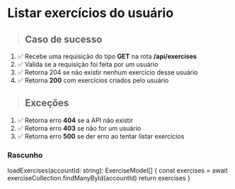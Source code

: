 # Listar exercícios do usuário

> ## Caso de sucesso

1. ✅ Recebe uma requisição do tipo **GET** na rota **/api/exercises**
2. ✅ Valida se a requisição foi feita por um usuário
3. ✅ Retorna 204 se não existir nenhum exercício desse usuário
4. ✅ Retorna **200** com exercícios criados pelo usuário


> ## Exceções

1. ✅ Retorna erro **404** se a API não existir
2. ✅ Retorna erro **403** se não for um usuário
3. ✅ Retorna erro **500** se der erro ao tentar listar exercícios

### Rascunho

loadExercises(accountId: string): ExerciseModel[] {
  const exercises = await exerciseCollection.findManyById(accountId)
  return exercises
}
